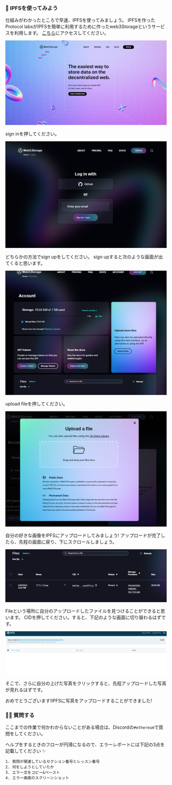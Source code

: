 ### 🦄 IPFSを使ってみよう

仕組みがわかったところで早速、IPFSを使ってみましょう。
IPFSを作ったProtocol labsがIPFSを簡単に利用するために作ったweb3Storageというサービスを利用します。
[こちら](https://web3.storage/)にアクセスしてください。

![](2_2_1.png)

sign inを押してください。

![](2_2_2.png)

どちらかの方法でsign upをしてください。
sign upすると次のような画面が出てくると思います。

![](2_2_3.png)

upload fileを押してください。

![](2_2_4.png)

自分の好きな画像をIPFSにアップロードしてみましょう!
アップロードが完了したら、先程の画面に戻り、下にスクロールしましょう。

![](2_2_5.png)

Fileという場所に自分のアップロードしたファイルを見つけることができると思います。
CIDを押してください。すると、下記のような画面に切り替わるはずです。

![](2_2_6.png)

そこで、さらに自分の上げた写真をクリックすると、先程アップロードした写真が見れるはずです。

おめでとうございます!IPFSに写真をアップロードすることができました!


### 🙋‍♂️ 質問する

ここまでの作業で何かわからないことがある場合は、Discordの`#ethereum`で質問をしてください。

ヘルプをするときのフローが円滑になるので、エラーレポートには下記の3点を記載してください ✨

```
1. 質問が関連しているセクション番号とレッスン番号
2. 何をしようとしていたか
3. エラー文をコピー&ペースト
4. エラー画面のスクリーンショット
```
